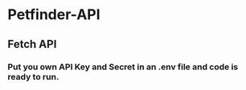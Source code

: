 # Petfinder-API
## Fetch API 
### Put you own API Key and Secret in an .env file and code is ready to run.
